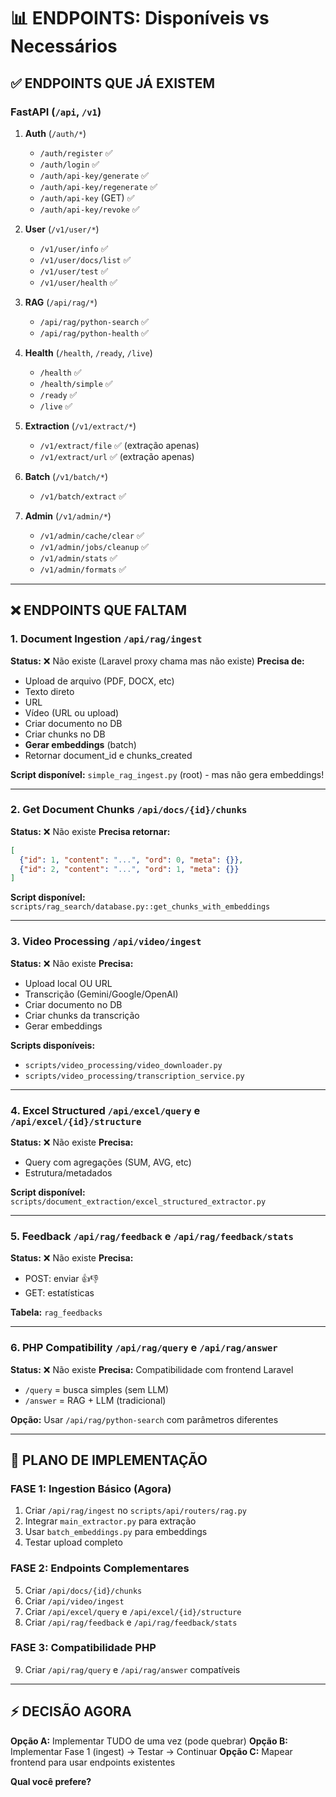 # 📊 ENDPOINTS: Disponíveis vs Necessários

## ✅ ENDPOINTS QUE JÁ EXISTEM

### FastAPI (`/api`, `/v1`)
1. **Auth** (`/auth/*`)
   - `/auth/register` ✅
   - `/auth/login` ✅
   - `/auth/api-key/generate` ✅
   - `/auth/api-key/regenerate` ✅
   - `/auth/api-key` (GET) ✅
   - `/auth/api-key/revoke` ✅

2. **User** (`/v1/user/*`)
   - `/v1/user/info` ✅
   - `/v1/user/docs/list` ✅
   - `/v1/user/test` ✅
   - `/v1/user/health` ✅

3. **RAG** (`/api/rag/*`)
   - `/api/rag/python-search` ✅
   - `/api/rag/python-health` ✅

4. **Health** (`/health`, `/ready`, `/live`)
   - `/health` ✅
   - `/health/simple` ✅
   - `/ready` ✅
   - `/live` ✅

5. **Extraction** (`/v1/extract/*`)
   - `/v1/extract/file` ✅ (extração apenas)
   - `/v1/extract/url` ✅ (extração apenas)

6. **Batch** (`/v1/batch/*`)
   - `/v1/batch/extract` ✅

7. **Admin** (`/v1/admin/*`)
   - `/v1/admin/cache/clear` ✅
   - `/v1/admin/jobs/cleanup` ✅
   - `/v1/admin/stats` ✅
   - `/v1/admin/formats` ✅

---

## ❌ ENDPOINTS QUE FALTAM

### 1. Document Ingestion `/api/rag/ingest`
**Status:** ❌ Não existe (Laravel proxy chama mas não existe)
**Precisa de:**
- Upload de arquivo (PDF, DOCX, etc)
- Texto direto
- URL
- Vídeo (URL ou upload)
- Criar documento no DB
- Criar chunks no DB
- **Gerar embeddings** (batch)
- Retornar document_id e chunks_created

**Script disponível:** `simple_rag_ingest.py` (root) - mas não gera embeddings!

---

### 2. Get Document Chunks `/api/docs/{id}/chunks`
**Status:** ❌ Não existe
**Precisa retornar:**
```json
[
  {"id": 1, "content": "...", "ord": 0, "meta": {}},
  {"id": 2, "content": "...", "ord": 1, "meta": {}}
]
```

**Script disponível:** `scripts/rag_search/database.py::get_chunks_with_embeddings`

---

### 3. Video Processing `/api/video/ingest`
**Status:** ❌ Não existe
**Precisa:**
- Upload local OU URL
- Transcrição (Gemini/Google/OpenAI)
- Criar documento no DB
- Criar chunks da transcrição
- Gerar embeddings

**Scripts disponíveis:**
- `scripts/video_processing/video_downloader.py`
- `scripts/video_processing/transcription_service.py`

---

### 4. Excel Structured `/api/excel/query` e `/api/excel/{id}/structure`
**Status:** ❌ Não existe
**Precisa:**
- Query com agregações (SUM, AVG, etc)
- Estrutura/metadados

**Script disponível:** `scripts/document_extraction/excel_structured_extractor.py`

---

### 5. Feedback `/api/rag/feedback` e `/api/rag/feedback/stats`
**Status:** ❌ Não existe
**Precisa:**
- POST: enviar 👍👎
- GET: estatísticas

**Tabela:** `rag_feedbacks`

---

### 6. PHP Compatibility `/api/rag/query` e `/api/rag/answer`
**Status:** ❌ Não existe
**Precisa:** Compatibilidade com frontend Laravel
- `/query` = busca simples (sem LLM)
- `/answer` = RAG + LLM (tradicional)

**Opção:** Usar `/api/rag/python-search` com parâmetros diferentes

---

## 🎯 PLANO DE IMPLEMENTAÇÃO

### FASE 1: Ingestion Básico (Agora)
1. Criar `/api/rag/ingest` no `scripts/api/routers/rag.py`
2. Integrar `main_extractor.py` para extração
3. Usar `batch_embeddings.py` para embeddings
4. Testar upload completo

### FASE 2: Endpoints Complementares
5. Criar `/api/docs/{id}/chunks`
6. Criar `/api/video/ingest`
7. Criar `/api/excel/query` e `/api/excel/{id}/structure`
8. Criar `/api/rag/feedback` e `/api/rag/feedback/stats`

### FASE 3: Compatibilidade PHP
9. Criar `/api/rag/query` e `/api/rag/answer` compatíveis

---

## ⚡ DECISÃO AGORA

**Opção A:** Implementar TUDO de uma vez (pode quebrar)
**Opção B:** Implementar Fase 1 (ingest) → Testar → Continuar
**Opção C:** Mapear frontend para usar endpoints existentes

**Qual você prefere?**
